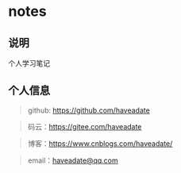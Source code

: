 # notes

## 说明

个人学习笔记

## 个人信息

>github: https://github.com/haveadate

> 码云：https://gitee.com/haveadate

> 博客：https://www.cnblogs.com/haveadate/

> email：haveadate@qq.com